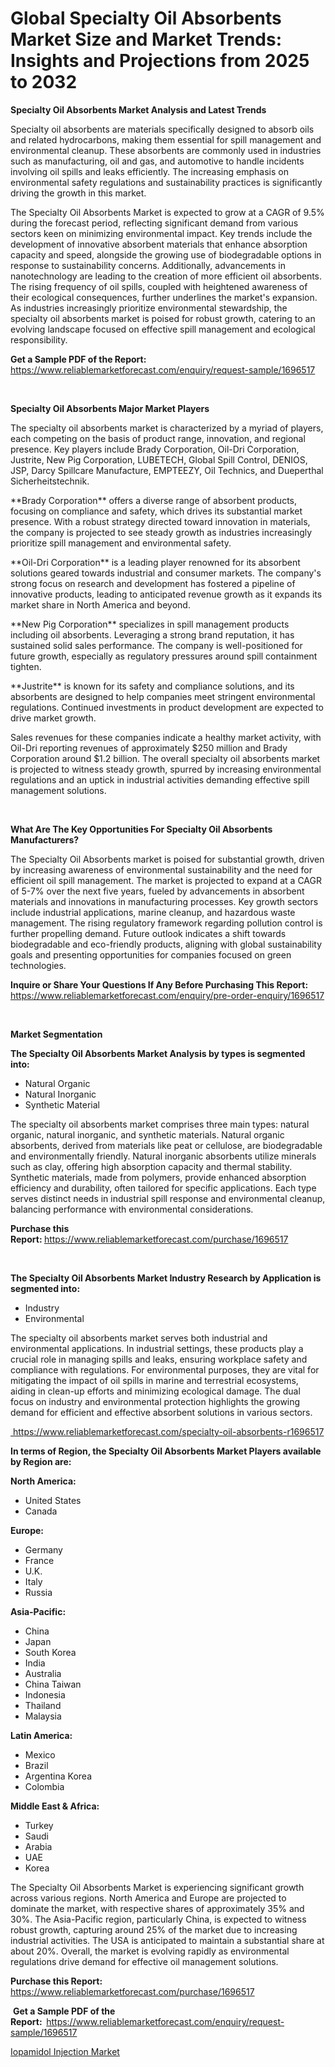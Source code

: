 <p><h1>Global Specialty Oil Absorbents Market Size and Market Trends: Insights and Projections from 2025 to 2032</h1></p><p><strong>Specialty Oil Absorbents Market Analysis and Latest Trends</strong></p>
<p><p>Specialty oil absorbents are materials specifically designed to absorb oils and related hydrocarbons, making them essential for spill management and environmental cleanup. These absorbents are commonly used in industries such as manufacturing, oil and gas, and automotive to handle incidents involving oil spills and leaks efficiently. The increasing emphasis on environmental safety regulations and sustainability practices is significantly driving the growth in this market. </p><p>The Specialty Oil Absorbents Market is expected to grow at a CAGR of 9.5% during the forecast period, reflecting significant demand from various sectors keen on minimizing environmental impact. Key trends include the development of innovative absorbent materials that enhance absorption capacity and speed, alongside the growing use of biodegradable options in response to sustainability concerns. Additionally, advancements in nanotechnology are leading to the creation of more efficient oil absorbents. The rising frequency of oil spills, coupled with heightened awareness of their ecological consequences, further underlines the market's expansion. As industries increasingly prioritize environmental stewardship, the specialty oil absorbents market is poised for robust growth, catering to an evolving landscape focused on effective spill management and ecological responsibility.</p></p>
<p><strong>Get a Sample PDF of the Report:&nbsp;</strong> <a href="https://www.reliablemarketforecast.com/enquiry/request-sample/1696517?utm_campaign=2397&utm_medium=2&utm_source=Github&utm_content=ia&utm_term=27032025&utm_id=specialty-oil-absorbents">https://www.reliablemarketforecast.com/enquiry/request-sample/1696517</a></p>
<p>&nbsp;</p>
<p><strong>Specialty Oil Absorbents Major Market Players</strong></p>
<p><p>The specialty oil absorbents market is characterized by a myriad of players, each competing on the basis of product range, innovation, and regional presence. Key players include Brady Corporation, Oil-Dri Corporation, Justrite, New Pig Corporation, LUBETECH, Global Spill Control, DENIOS, JSP, Darcy Spillcare Manufacture, EMPTEEZY, Oil Technics, and Dueperthal Sicherheitstechnik.</p><p>**Brady Corporation** offers a diverse range of absorbent products, focusing on compliance and safety, which drives its substantial market presence. With a robust strategy directed toward innovation in materials, the company is projected to see steady growth as industries increasingly prioritize spill management and environmental safety.</p><p>**Oil-Dri Corporation** is a leading player renowned for its absorbent solutions geared towards industrial and consumer markets. The company's strong focus on research and development has fostered a pipeline of innovative products, leading to anticipated revenue growth as it expands its market share in North America and beyond.</p><p>**New Pig Corporation** specializes in spill management products including oil absorbents. Leveraging a strong brand reputation, it has sustained solid sales performance. The company is well-positioned for future growth, especially as regulatory pressures around spill containment tighten.</p><p>**Justrite** is known for its safety and compliance solutions, and its absorbents are designed to help companies meet stringent environmental regulations. Continued investments in product development are expected to drive market growth.</p><p>Sales revenues for these companies indicate a healthy market activity, with Oil-Dri reporting revenues of approximately $250 million and Brady Corporation around $1.2 billion. The overall specialty oil absorbents market is projected to witness steady growth, spurred by increasing environmental regulations and an uptick in industrial activities demanding effective spill management solutions.</p></p>
<p>&nbsp;</p>
<p><strong>What Are The Key Opportunities For Specialty Oil Absorbents Manufacturers?</strong></p>
<p><p>The Specialty Oil Absorbents market is poised for substantial growth, driven by increasing awareness of environmental sustainability and the need for efficient oil spill management. The market is projected to expand at a CAGR of 5-7% over the next five years, fueled by advancements in absorbent materials and innovations in manufacturing processes. Key growth sectors include industrial applications, marine cleanup, and hazardous waste management. The rising regulatory framework regarding pollution control is further propelling demand. Future outlook indicates a shift towards biodegradable and eco-friendly products, aligning with global sustainability goals and presenting opportunities for companies focused on green technologies.</p></p>
<p><strong>Inquire or Share Your Questions If Any Before Purchasing This Report:</strong> <a href="https://www.reliablemarketforecast.com/enquiry/pre-order-enquiry/1696517?utm_campaign=2397&utm_medium=2&utm_source=Github&utm_content=ia&utm_term=27032025&utm_id=specialty-oil-absorbents">https://www.reliablemarketforecast.com/enquiry/pre-order-enquiry/1696517</a></p>
<p>&nbsp;</p>
<p><strong>Market Segmentation</strong></p>
<p><strong>The Specialty Oil Absorbents Market Analysis by types is segmented into:</strong></p>
<p><ul><li>Natural Organic</li><li>Natural Inorganic</li><li>Synthetic Material</li></ul></p>
<p><p>The specialty oil absorbents market comprises three main types: natural organic, natural inorganic, and synthetic materials. Natural organic absorbents, derived from materials like peat or cellulose, are biodegradable and environmentally friendly. Natural inorganic absorbents utilize minerals such as clay, offering high absorption capacity and thermal stability. Synthetic materials, made from polymers, provide enhanced absorption efficiency and durability, often tailored for specific applications. Each type serves distinct needs in industrial spill response and environmental cleanup, balancing performance with environmental considerations.</p></p>
<p><strong>Purchase this Report:&nbsp;</strong><a href="https://www.reliablemarketforecast.com/purchase/1696517?utm_campaign=2397&utm_medium=2&utm_source=Github&utm_content=ia&utm_term=27032025&utm_id=specialty-oil-absorbents">https://www.reliablemarketforecast.com/purchase/1696517</a></p>
<p>&nbsp;</p>
<p><strong>The Specialty Oil Absorbents Market Industry Research by Application is segmented into:</strong></p>
<p><ul><li>Industry</li><li>Environmental</li></ul></p>
<p><p>The specialty oil absorbents market serves both industrial and environmental applications. In industrial settings, these products play a crucial role in managing spills and leaks, ensuring workplace safety and compliance with regulations. For environmental purposes, they are vital for mitigating the impact of oil spills in marine and terrestrial ecosystems, aiding in clean-up efforts and minimizing ecological damage. The dual focus on industry and environmental protection highlights the growing demand for efficient and effective absorbent solutions in various sectors.</p></p>
<p><a href="https://www.reliablemarketforecast.com/specialty-oil-absorbents-r1696517?utm_campaign=2397&utm_medium=2&utm_source=Github&utm_content=ia&utm_term=27032025&utm_id=specialty-oil-absorbents">&nbsp;https://www.reliablemarketforecast.com/specialty-oil-absorbents-r1696517</a></p>
<p><strong>In terms of Region, the Specialty Oil Absorbents Market Players available by Region are:</strong></p>
<p>
    <p> <strong> North America: </strong>
        <ul>
            <li>United States</li>
            <li>Canada</li>
        </ul>
        </p> 
    <p> <strong> Europe: </strong>
        <ul>
            <li>Germany</li>
            <li>France</li>
            <li>U.K.</li>
            <li>Italy</li>
            <li>Russia</li>
        </ul>
        </p> 
    <p> <strong> Asia-Pacific: </strong>
        <ul>
            <li>China</li>
            <li>Japan</li>
            <li>South Korea</li>
            <li>India</li>
            <li>Australia</li>
            <li>China Taiwan</li>
            <li>Indonesia</li>
            <li>Thailand</li>
            <li>Malaysia</li>
        </ul>
        </p> 
    <p> <strong> Latin America: </strong>
        <ul>
            <li>Mexico</li>
            <li>Brazil</li>
            <li>Argentina Korea</li>
            <li>Colombia</li>
        </ul>
        </p> 
    <p> <strong> Middle East & Africa: </strong>
        <ul>
            <li>Turkey</li>
            <li>Saudi</li>
            <li>Arabia</li>
            <li>UAE</li>
            <li>Korea</li>
        </ul>
    </p>
    </p>
<p><p>The Specialty Oil Absorbents Market is experiencing significant growth across various regions. North America and Europe are projected to dominate the market, with respective shares of approximately 35% and 30%. The Asia-Pacific region, particularly China, is expected to witness robust growth, capturing around 25% of the market due to increasing industrial activities. The USA is anticipated to maintain a substantial share at about 20%. Overall, the market is evolving rapidly as environmental regulations drive demand for effective oil management solutions.</p></p>
<p><strong>Purchase this Report: </strong><a href="https://www.reliablemarketforecast.com/purchase/1696517?utm_campaign=2397&utm_medium=2&utm_source=Github&utm_content=ia&utm_term=27032025&utm_id=specialty-oil-absorbents">https://www.reliablemarketforecast.com/purchase/1696517</a></p>
<p>&nbsp;<strong>Get a Sample PDF of the Report:&nbsp;&nbsp;</strong><a href="https://www.reliablemarketforecast.com/enquiry/request-sample/1696517?utm_campaign=2397&utm_medium=2&utm_source=Github&utm_content=ia&utm_term=27032025&utm_id=specialty-oil-absorbents">https://www.reliablemarketforecast.com/enquiry/request-sample/1696517</a></p>
<p><strong></strong></p>
<p><p><a href="https://github.com/FahadAhmed223/Market-Research-Report-List-2/blob/main/iopamidol-injection-market.md?utm_campaign=2397&utm_medium=2&utm_source=Github&utm_content=ia&utm_term=27032025&utm_id=specialty-oil-absorbents">Iopamidol Injection Market</a></p></p>